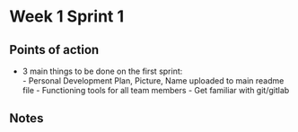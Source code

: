 # Week 1 Sprint 1

## Points of action

 - 3 main things to be done on the first sprint:  
        - Personal Development Plan, Picture, Name uploaded to main readme file 
        - Functioning tools for all team members
        - Get familiar with git/gitlab 
        
## Notes
 